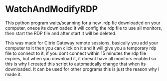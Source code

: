 # WatchAndModifyRDP

This python program waits/scanning for a new .rdp fie downloaded on your computer, onece its downloaded it will config the rdp file to use all monitors, then start the RDP file and after start it will be deleted.

This was made for Citrix Gateway remote sessions, basically you add your computer to it then you can click on it and it will give you a temporary rdp file to connect to it, if you dont connect within 15 minutes the rdp file expires, but when you download it, it doesnt have all monitors enabled so this is why I created this script to automatically change that when its downloaded. It can be used for other programs this is just the reason why I made it.
